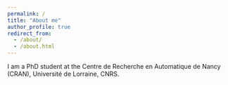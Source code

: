 ```yaml
---
permalink: /
title: "About me"
author_profile: true
redirect_from: 
  - /about/
  - /about.html
---
```


I am a PhD student at the Centre de Recherche en Automatique de Nancy (CRAN), Université de Lorraine, CNRS.